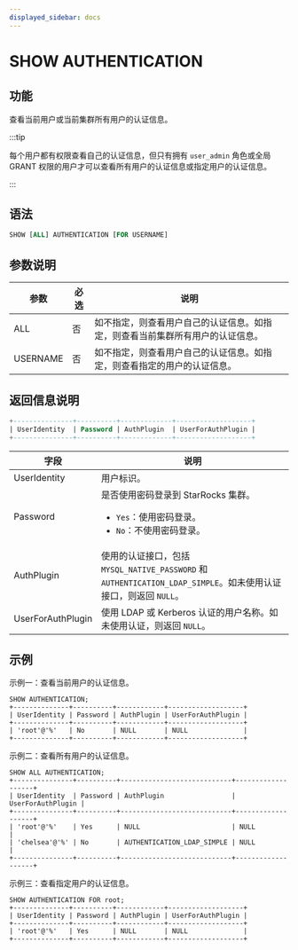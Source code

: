 ```yaml
---
displayed_sidebar: docs
---
```


# SHOW AUTHENTICATION

## 功能

查看当前用户或当前集群所有用户的认证信息。

:::tip

每个用户都有权限查看自己的认证信息，但只有拥有 `user_admin` 角色或全局 GRANT 权限的用户才可以查看所有用户的认证信息或指定用户的认证信息。

:::

## 语法

```SQL
SHOW [ALL] AUTHENTICATION [FOR USERNAME]
```

## 参数说明

| **参数** | **必选** | **说明**                                                     |
| -------- | -------- | ------------------------------------------------------------ |
| ALL      | 否       | 如不指定，则查看用户自己的认证信息。如指定，则查看当前集群所有用户的认证信息。 |
| USERNAME      | 否       | 如不指定，则查看用户自己的认证信息。如指定，则查看指定的用户的认证信息。 |

## 返回信息说明

```SQL
+---------------+----------+-------------+-------------------+
| UserIdentity  | Password | AuthPlugin  | UserForAuthPlugin |
+---------------+----------+-------------+-------------------+
```

| **字段**          | **说明**                                                     |
| ----------------- | ------------------------------------------------------------ |
| UserIdentity      | 用户标识。                                                   |
| Password          | 是否使用密码登录到 StarRocks 集群。<ul><li>`Yes`：使用密码登录。</li><li>`No`：不使用密码登录。</li></ul> |
| AuthPlugin        | 使用的认证接口，包括 `MYSQL_NATIVE_PASSWORD` 和 `AUTHENTICATION_LDAP_SIMPLE`。如未使用认证接口，则返回 `NULL`。 |
| UserForAuthPlugin | 使用 LDAP 或 Kerberos 认证的用户名称。如未使用认证，则返回 `NULL`。 |

## 示例

示例一：查看当前用户的认证信息。

```Plain
SHOW AUTHENTICATION;
+--------------+----------+------------+-------------------+
| UserIdentity | Password | AuthPlugin | UserForAuthPlugin |
+--------------+----------+------------+-------------------+
| 'root'@'%'   | No       | NULL       | NULL              |
+--------------+----------+------------+-------------------+
```

示例二：查看所有用户的认证信息。

```Plain
SHOW ALL AUTHENTICATION;
+---------------+----------+----------------------------+-------------------+
| UserIdentity  | Password | AuthPlugin                 | UserForAuthPlugin |
+---------------+----------+----------------------------+-------------------+
| 'root'@'%'    | Yes      | NULL                       | NULL              |
| 'chelsea'@'%' | No       | AUTHENTICATION_LDAP_SIMPLE | NULL              |
+---------------+----------+----------------------------+-------------------+
```

示例三：查看指定用户的认证信息。

```Plain
SHOW AUTHENTICATION FOR root;
+--------------+----------+------------+-------------------+
| UserIdentity | Password | AuthPlugin | UserForAuthPlugin |
+--------------+----------+------------+-------------------+
| 'root'@'%'   | Yes      | NULL       | NULL              |
+--------------+----------+------------+-------------------+
```
